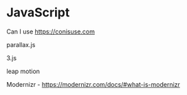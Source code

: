 # JavaScript

Can I use https://conisuse.com

parallax.js

3.js

leap motion

Modernizr - https://modernizr.com/docs/#what-is-modernizr
